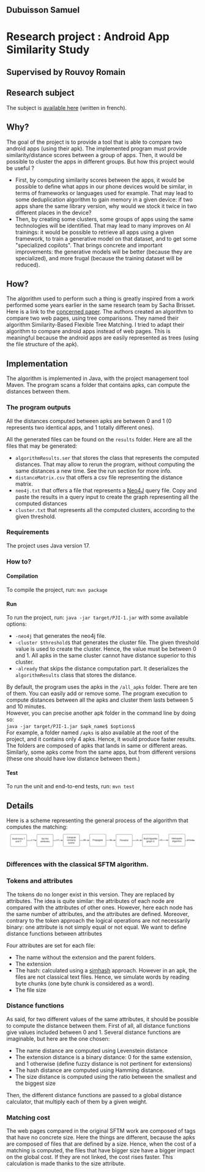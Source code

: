## Dubuisson Samuel

# Research project : Android App Similarity Study

## Supervised by Rouvoy Romain

## Research subject

The subject is [available here](http://projets-info.univ-lille.fr/master/etu/projects/31e02aad-7795-4194-98b4-f61ff4744123) (written in french).

## Why? 

The goal of the project is to provide a tool that is able to compare two android apps (using their apk). 
The implemented program must provide similarity/distance scores between a group of apps. 
Then, it would be possible to cluster the apps in different groups. But how this project would
be useful ?  
- First, by computing similarity scores between the apps, it would be possible to define what apps in our
phone devices would be similar, in terms of frameworks or languages used for example. That may lead to some
deduplication algorithm to gain memory in a given device: if two apps share the same library version, why would we stock it twice in two different places in the device?
- Then, by creating some clusters, some groups of apps using the same technologies will be identified. That may lead to many improves on AI trainings: it would be possible
to retrieve all apps using a given framework, to train a generative model on that dataset, and to get some "specialized copilots". That brings concrete and important improvements:
the generative models will be better (because they are specialized), and more frugal (because the training dataset will be reduced).

## How?

The algorithm used to perform such a thing is greatly inspired from a work performed some years earlier in the same research team by Sacha Brisset. Here is
a link to the [concerned paper](https://hal.science/hal-03774245). The authors created an algorithm to compare two web pages, using tree comparisons. They named their algorithm
Similarity-Based Flexible Tree Matching. I tried to adapt their algorithm to compare android apps instead of web pages. This is meaningful because the android apps are easily represented as trees (using the file structure of the apk).

## Implementation

The algorithm is implemented in Java, with the project management tool Maven.
The program scans a folder that contains apks, can compute the distances between them.

### The program outputs

All the distances computed between apks are between 0 and 1 (0 represents two identical apps, and 1 totally different ones).

All the generated files can be found on the `results` folder. Here are all the files that may be generated:
- `algorithmResults.ser` that stores the class that represents the computed distances. That may allow to rerun the program, without computing the 
same distances a new time. See the run section for more info.
- `distanceMatrix.csv` that offers a csv file representing the distance matrix. 
- `neo4j.txt` that offers a file that represents a [Neo4J](https://neo4j.com/) query file. Copy and paste the results in a query input to create the graph representing all the computed distances
- `cluster.txt` that represents all the computed clusters, according to the given threshold.

### Requirements 

The project uses Java version 17.

### How to?

#### Compilation

To compile the project, run: `mvn package`

#### Run

To run the project, run: `java -jar target/PJI-1.jar` with some available options:
- `-neo4j` that generates the neo4j file.
- `-cluster $threshold$` that generates the cluster file. The given threshold value is used to create the cluster. Hence, the value must be between 0 and 1. All
apks in the same cluster cannot have distance superior to this cluster.
- `-already` that skips the distance computation part. It deserializes the `algorithmResults` class that stores the distance.

By default, the program uses the apks in the `/all_apks` folder. There are ten of them. You can easily add or remove some. The program execution to compute distances between all the apks and cluster them lasts between 5 and 10 minutes.  
However, you can precise another apk folder in the command line by doing so:  
`java -jar target/PJI-1.jar $apk_name$ $options$`  
For example, a folder named `/apks` is also available at the root of the project, and it contains only 4 apks. Hence, it would produce faster results.  
The folders are composed of apks that lands in same or different areas. Similarly, some apks come from the same apps, but from different versions (these one should have low distance between them.)

#### Test

To run the unit and end-to-end tests, run: `mvn test`

## Details 

Here is a scheme representing the general process of the algorithm that computes the matching:
![matching_process](resources/images/matching_process.png)

### Differences with the classical SFTM algorithm.

### Tokens and attributes

The tokens do no longer exist in this version. They are replaced by attributes. The idea is quite similar: the attributes of each node are compared with the attributes of other ones.
However, here each node has the same number of attributes, and the attributes are defined. Moreover, contrary to the token approach the logical operations are not necessarily binary: one attribute is not simply equal or not equal. We want to define distance functions between attributes

Four attributes are set for each file:
- The name without the extension and the parent folders.
- The extension
- The hash: calculated using a [simhash](https://en.wikipedia.org/wiki/SimHash) approach. However in an apk, the files are not classical text files. Hence, we simulate words by reading byte chunks (one byte chunk is considered as a word).
- The file size 

### Distance functions

As said, for two different values of the same attributes, it should be possible to compute the distance between them. First of all, all distance functions give values included between 0 and 1. Several distance functions are imaginable, but here are the one chosen:
- The name distance are computed using Levenstein distance
- The extension distance is a binary distance: 0 for the same extension, and 1 otherwise (define fuzzy distance is not pertinent for extensions)
- The hash distance are computed using Hamming distance. 
- The size distance is computed using the ratio between the smallest and the biggest size

Then, the different distance functions are passed to a global distance calculator, that multiply each of them by a given weight.

### Matching cost 

The web pages compared in the original SFTM work are composed of tags that have no concrete size. Here the things are different, because the apks are composed of files that are defined by a size.
Hence, when the cost of a matching is computed, the files that have bigger size have a bigger impact on the global cost. If they are not linked, the cost rises faster. This calculation is made thanks to the size attribute. 

